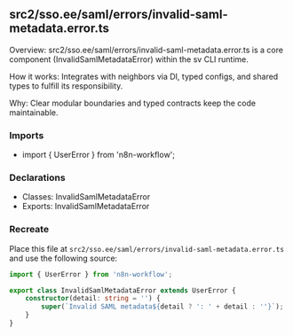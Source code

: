 ## src2/sso.ee/saml/errors/invalid-saml-metadata.error.ts

Overview: src2/sso.ee/saml/errors/invalid-saml-metadata.error.ts is a core component (InvalidSamlMetadataError) within the sv CLI runtime.

How it works: Integrates with neighbors via DI, typed configs, and shared types to fulfill its responsibility.

Why: Clear modular boundaries and typed contracts keep the code maintainable.

### Imports

- import { UserError } from 'n8n-workflow';

### Declarations

- Classes: InvalidSamlMetadataError
- Exports: InvalidSamlMetadataError

### Recreate

Place this file at `src2/sso.ee/saml/errors/invalid-saml-metadata.error.ts` and use the following source:

```ts
import { UserError } from 'n8n-workflow';

export class InvalidSamlMetadataError extends UserError {
	constructor(detail: string = '') {
		super(`Invalid SAML metadata${detail ? ': ' + detail : ''}`);
	}
}

```
